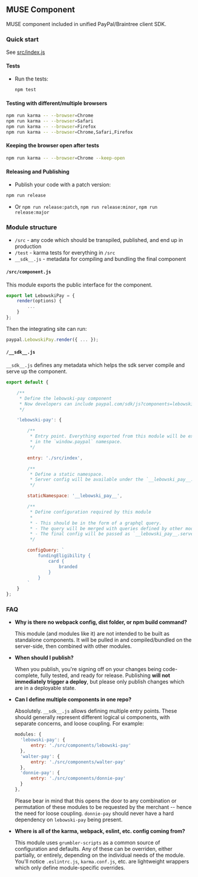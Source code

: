 MUSE Component
----------------------------------

MUSE component included in unified PayPal/Braintree client SDK.

### Quick start

See [src/index.js](./src/index.js)

#### Tests

- Run the tests:

  ```bash
  npm test
  ```

#### Testing with different/multiple browsers

```bash
npm run karma -- --browser=Chrome
npm run karma -- --browser=Safari
npm run karma -- --browser=Firefox
npm run karma -- --browser=Chrome,Safari,Firefox
```

#### Keeping the browser open after tests

```bash
npm run karma -- --browser=Chrome --keep-open
```

#### Releasing and Publishing

- Publish your code with a patch version: 

```bash
npm run release
```

- Or `npm run release:patch`, `npm run release:minor`, `npm run release:major`

### Module structure

- `/src` - any code which should be transpiled, published, and end up in production
- `/test` - karma tests for everything in `/src`
- `__sdk__.js` - metadata for compiling and bundling the final component

#### `/src/component.js`

This module exports the public interface for the component.

```javascript
export let LebowskiPay = {
    render(options) {
        ...
    }
};
```

Then the integrating site can run:

```javascript
paypal.LebowskiPay.render({ ... });
```

#### `/__sdk__.js`

`__sdk__.js` defines any metadata which helps the sdk server compile and serve up the component.

```javascript
export default {

    /**
     * Define the lebowski-pay component
     * Now developers can include paypal.com/sdk/js?components=lebowski-pay
     */

    'lebowski-pay': {

        /**
         * Entry point. Everything exported from this module will be exported
         * in the `window.paypal` namespace.
         */

        entry: './src/index',

        /**
         * Define a static namespace.
         * Server config will be available under the `__lebowski_pay__.serverConfig` global
         */

        staticNamespace: '__lebowski_pay__',

        /**
         * Define configuration required by this module
         * 
         * - This should be in the form of a graphql query.
         * - The query will be merged with queries defined by other modules
         * - The final config will be passed as `__lebowski_pay__.serverConfig` in `./src/index` 
         */

        configQuery: `
            fundingEligibility {
                card {
                    branded
                }
            }
        `
    }
};
```


### FAQ

- **Why is there no webpack config, dist folder, or npm build command?**
  
  This module (and modules like it) are not intended to be built as standalone components. It will be pulled in and compiled/bundled on the server-side, then combined with other modules.

- **When should I publish?**
  
  When you publish, you're signing off on your changes being code-complete, fully tested, and ready for release. Publishing **will not immediately trigger a deploy**, but please only publish changes which are in a deployable state.

- **Can I define multiple components in one repo?**

  Absolutely. `__sdk__.js` allows defining multiple entry points. These should generally represent different logical ui components, with separate concerns, and loose coupling. For example:

  ```javascript
  modules: {
    'lebowski-pay': {
        entry: './src/components/lebowski-pay'
    },
    'walter-pay': {
        entry: './src/components/walter-pay'
    },
    'donnie-pay': {
        entry: './src/components/donnie-pay'
    }
  },
  ```

  Please bear in mind that this opens the door to any combination or permutation of these modules to be requested by the merchant -- hence the need for loose coupling. `donnie-pay` should never have a hard dependency on `lebowski-pay` being present.

- **Where is all of the karma, webpack, eslint, etc. config coming from?**

  This module uses `grumbler-scripts` as a common source of configuration and defaults. Any of these can be overriden, either partially, or entirely, depending on the individual needs of the module. You'll notice `.eslintrc.js`, `karma.conf.js`, etc. are lightweight wrappers which only define module-specific overrides.
